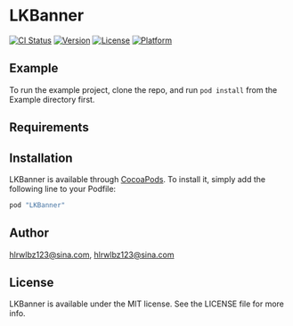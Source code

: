 # LKBanner

[![CI Status](http://img.shields.io/travis/hlrwlbz123@sina.com/LKBanner.svg?style=flat)](https://travis-ci.org/hlrwlbz123@sina.com/LKBanner)
[![Version](https://img.shields.io/cocoapods/v/LKBanner.svg?style=flat)](http://cocoapods.org/pods/LKBanner)
[![License](https://img.shields.io/cocoapods/l/LKBanner.svg?style=flat)](http://cocoapods.org/pods/LKBanner)
[![Platform](https://img.shields.io/cocoapods/p/LKBanner.svg?style=flat)](http://cocoapods.org/pods/LKBanner)

## Example

To run the example project, clone the repo, and run `pod install` from the Example directory first.

## Requirements

## Installation

LKBanner is available through [CocoaPods](http://cocoapods.org). To install
it, simply add the following line to your Podfile:

```ruby
pod "LKBanner"
```

## Author

hlrwlbz123@sina.com, hlrwlbz123@sina.com

## License

LKBanner is available under the MIT license. See the LICENSE file for more info.

